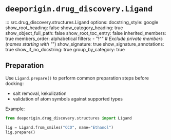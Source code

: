 # `deeporigin.drug_discovery.Ligand`

::: src.drug_discovery.structures.Ligand
    options:
      docstring_style: google
      show_root_heading: false
      show_category_heading: true
      show_object_full_path: false
      show_root_toc_entry: false
      inherited_members: true
      members_order: alphabetical
      filters:
        - "!^_"  # Exclude private members (names starting with "_")
      show_signature: true
      show_signature_annotations: true
      show_if_no_docstring: true
      group_by_category: true

## Preparation

Use `Ligand.prepare()` to perform common preparation steps before docking:

- salt removal, kekulization
- validation of atom symbols against supported types

Example:

```python
from deeporigin.drug_discovery.structures import Ligand

lig = Ligand.from_smiles("CCO", name="Ethanol")
lig.prepare()
```